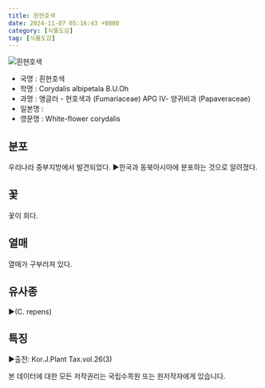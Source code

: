 ```yaml
---
title: 흰현호색
date: 2024-11-07 05:16:43 +0800
category: [식물도감]
tag: [식물도감]
---
```




![흰현호색](/fileUpload/plants/basic/Papaveraceae/Corydalis/1758/1758_1_th2.jpg)
- 국명 : 흰현호색
- 학명 : Corydalis albipetala B.U.Oh
- 과명 : 앵글러 - 현호색과 (Fumariaceae) APG Ⅳ- 양귀비과 (Papaveraceae)
- 일본명 : 
- 영문명 : White-flower corydalis


## 분포
우리나라 중부지방에서 발견되었다. ▶한국과 동북아시아에 분포하는 것으로 알려졌다.
## 꽃
꽃이 희다.
## 열매
열매가 구부러져 있다.
## 유사종
▶(C. repens)
## 특징
▶출전: Kor.J.Plant Tax.vol.26(3)






본 데이터에 대한 모든 저작권리는 국립수목원 또는 원저작자에게 있습니다.
